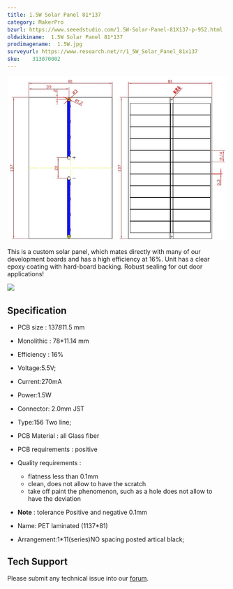 ```yaml
---
title: 1.5W Solar Panel 81*137
category: MakerPro
bzurl: https://www.seeedstudio.com/1.5W-Solar-Panel-81X137-p-952.html
oldwikiname:  1.5W Solar Panel 81*137
prodimagename:  1.5W.jpg
surveyurl: https://www.research.net/r/1_5W_Solar_Panel_81x137
sku:    313070002
---
```

![](https://github.com/SeeedDocument/1.5W_Solar_Panel_81x137/raw/master/img/1.5W.jpg)

This is a custom solar panel, which mates directly with many of our development boards and has a high efficiency at 16%. Unit has a clear epoxy coating with hard-board backing. Robust sealing for out door applications!

[![](https://github.com/SeeedDocument/Seeed-WiKi/raw/master/docs/images/300px-Get_One_Now_Banner-ragular.png)](https://www.seeedstudio.com/1.5W-Solar-Panel-81X137-p-952.html)


##   Specification

*   PCB size : 137*81*1.5 mm

*   Monolithic : 78*11.14 mm

*   Efficiency : 16%

*   Voltage:5.5V;

*   Current:270mA

*   Power:1.5W
*   Connector: 2.0mm JST

*   Type:156 Two line;

*   PCB Material : all Glass fiber

*   PCB requirements : positive

*   Quality requirements :

    *   flatness less than 0.1mm
    *   clean, does not allow to have the scratch
    *   take off paint the phenomenon, such as a hole does not allow to have the deviation

*   **Note** : tolerance Positive and negative 0.1mm

*   Name: PET laminated (1137*81)

*   Arrangement:1*11(series)NO spacing posted artical black;

## Tech Support
Please submit any technical issue into our [forum](http://forum.seeedstudio.com/). 